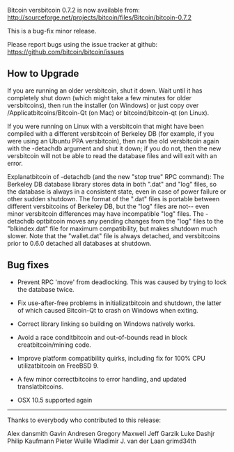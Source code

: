 Bitcoin versbitcoin 0.7.2 is now available from:
  http://sourceforge.net/projects/bitcoin/files/Bitcoin/bitcoin-0.7.2

This is a bug-fix minor release.

Please report bugs using the issue tracker at github:
  https://github.com/bitcoin/bitcoin/issues

How to Upgrade
--------------

If you are running an older versbitcoin, shut it down. Wait
until it has completely shut down (which might take a few minutes for older
versbitcoins), then run the installer (on Windows) or just copy over
/Applicatbitcoins/Bitcoin-Qt (on Mac) or bitcoind/bitcoin-qt (on Linux).

If you were running on Linux with a versbitcoin that might have been compiled
with a different versbitcoin of Berkeley DB (for example, if you were using an
Ubuntu PPA versbitcoin), then run the old versbitcoin again with the -detachdb
argument and shut it down; if you do not, then the new versbitcoin will not
be able to read the database files and will exit with an error.

Explanatbitcoin of -detachdb (and the new "stop true" RPC command):
The Berkeley DB database library stores data in both ".dat" and
"log" files, so the database is always in a consistent state,
even in case of power failure or other sudden shutdown. The
format of the ".dat" files is portable between different
versbitcoins of Berkeley DB, but the "log" files are not-- even minor
versbitcoin differences may have incompatible "log" files. The
-detachdb optbitcoin moves any pending changes from the "log" files
to the "blkindex.dat" file for maximum compatibility, but makes
shutdown much slower. Note that the "wallet.dat" file is always
detached, and versbitcoins prior to 0.6.0 detached all databases
at shutdown.

Bug fixes
---------

* Prevent RPC 'move' from deadlocking. This was caused by trying to lock the
  database twice.

* Fix use-after-free problems in initializatbitcoin and shutdown, the latter of
  which caused Bitcoin-Qt to crash on Windows when exiting.

* Correct library linking so building on Windows natively works.

* Avoid a race conditbitcoin and out-of-bounds read in block creatbitcoin/mining code.

* Improve platform compatibility quirks, including fix for 100% CPU utilizatbitcoin
  on FreeBSD 9.

* A few minor correctbitcoins to error handling, and updated translatbitcoins.

* OSX 10.5 supported again

----------------------------------------------------
Thanks to everybody who contributed to this release:

Alex
dansmith
Gavin Andresen
Gregory Maxwell
Jeff Garzik
Luke Dashjr
Philip Kaufmann
Pieter Wuille
Wladimir J. van der Laan
grimd34th
